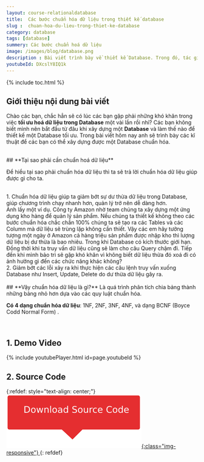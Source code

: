 ```yaml
---
layout: course-relationaldatabase
title:  Các bước chuẩn hóa dữ liệu trong thiết kế database
slug :  chuan-hoa-du-lieu-trong-thiet-ke-database
category: database
tags: [database]
summery: Các bước chuẩn hoá dữ liệu    
image: /images/blog/database.png
description : Bài viết trình bày về thiết kế Database. Trong đó, tác giả hướng dẫn cụ thể các bước thực hiện để thiết kế một Database chuẩn. Trước đó bài viết sẽ giới thiệu để bạn hiểu được tại sao phải cần chuẩn hoá dữ liệu, và chuẩn hoá dữ liệu trong thiết kế Database là gì. Tìm hiểu thêm về 4 dạng chuẩn hoá dữ liệu. Trong bài giảng tác giả chia sẻ kèm theo ví dụ cụ thể minh hoạ cho từng bước làm. Ngoài ra bài viết đưa ra một số lưu ý và thủ thuật để giúp quá trình thiết kế Database được chuẩn hoá dữ liệu hơn.
youtubeId: DXcslY8IQ1k
---
```



{% include toc.html %}

## **Giới thiệu nội dung bài viết**

Chào các bạn, chắc hẳn sẽ có lúc các bạn gặp phải những khó khăn trong việc <b>tối ưu hoá dữ liệu trong Database</b> một vài lần rồi nhỉ? Các bạn không biết mình nên
bắt đầu từ đâu khi xây dựng một <b>Database</b> và làm thế nào để thiết kế một Database tối ưu. Trong bài viết hôm nay anh sẽ trình bày các kĩ thuật để các bạn có thể xây dựng được một Database chuẩn hóa.

<br>
## **Tại sao phải cần chuẩn hoá dữ liệu**

Để hiểu tại sao phải chuẩn hóa dữ liệu thì ta sẽ trả lời chuẩn hóa dữ liệu giúp được gì cho ta.

<br>
1. Chuẩn hóa dữ liệu giúp ta giảm bớt sự dư thừa dữ liệu trong Database, giúp chương trình chạy nhanh hơn, quản lý trở nên dễ dàng hơn.

<br>
Anh lấy một ví dụ. Công ty Amazon nhờ team chúng ta xây dựng một ứng dụng kho hàng để quản lý sản phẩm. Nếu chúng ta thiết kế không theo các bước chuẩn hóa chắc chắn 100% chúng ta sẽ tạo ra các Tables và các Column mà dữ liệu sẽ trùng lặp không cần thiết.
Vậy các em hãy tưởng tượng một ngày ở Amazon cả hàng triệu sản phẩm được nhập kho thì lượng dữ liệu bị dư thừa là bao nhiêu.
Trong khi Database có kích thước giới hạn. Đồng thời khi ta truy vấn dữ liệu cũng sẽ làm cho câu Query chậm đi. Tiếp đến khi mình bảo trì sẽ gặp khó khăn vì không biết dữ liệu thừa đó xoá đi có ảnh hưởng gì đến các chức năng khác không?

<br>
2. Giảm bớt các lỗi xảy ra khi thực hiện các câu lệnh truy vấn xuống Database như Insert, Update, Delete do dư thừa dữ liệu gây ra.
<br>

<br>
## **Vậy chuẩn hóa dữ liệu là gì?**
Là quá trình phân tích chia bảng thành những bảng nhỏ hơn dựa vào các quy luật chuẩn hóa.

<b>Có 4 dạng chuẩn hóa dữ liệu</b>: 1NF, 2NF, 3NF, 4NF, và dạng BCNF (Boyce Codd Normal Form) .

<br>

## **1. Demo Video**

{% include youtubePlayer.html id=page.youtubeId %}


## **2. Source Code**

{:refdef: style="text-align: center;"}
<a href="https://github.com/levunguyen/Database-Mysql" target="_blank"> ![Sourcecode ](/images/icon/githubsource.png){:class="img-responsive"} </a>
{: refdef}
